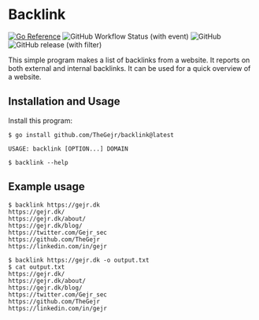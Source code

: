 # Backlink
[![Go Reference](https://pkg.go.dev/badge/github.com/TheGejr/backlink.svg)](https://pkg.go.dev/github.com/TheGejr/backlink) ![GitHub Workflow Status (with event)](https://img.shields.io/github/actions/workflow/status/TheGejr/backlink/release.yml) ![GitHub](https://img.shields.io/github/license/TheGejr/backlink) ![GitHub release (with filter)](https://img.shields.io/github/v/release/TheGejr/backlink)





This simple program makes a list of backlinks from a website. It reports on both external and internal backlinks.
It can be used for a quick overview of a website.

## Installation and Usage
Install this program:
```
$ go install github.com/TheGejr/backlink@latest
```

```
USAGE: backlink [OPTION...] DOMAIN

$ backlink --help
```

## Example usage
```
$ backlink https://gejr.dk
https://gejr.dk/
https://gejr.dk/about/
https://gejr.dk/blog/
https://twitter.com/Gejr_sec
https://github.com/TheGejr
https://linkedin.com/in/gejr
```

```
$ backlink https://gejr.dk -o output.txt
$ cat output.txt
https://gejr.dk/
https://gejr.dk/about/
https://gejr.dk/blog/
https://twitter.com/Gejr_sec
https://github.com/TheGejr
https://linkedin.com/in/gejr
```